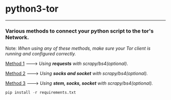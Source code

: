 # python3-tor
------
### Various methods to connect your python script to the tor's Network.
Note: *When using any of these methods, make sure your Tor client is running and configured correctly.*

[Method 1](https://github.com/c4rb0nx1/python-tor/blob/side/method_1.py) ---> *Using* ***requests*** *with scrapy/bs4(optional)*.

[Method 2](https://github.com/c4rb0nx1/python-tor/blob/side/method_2.py) ---> *Using* ***socks and socket*** *with scrapy/bs4(optional).*

[Method 3](https://github.com/c4rb0nx1/python-tor/blob/side/method_3.py) ---> *Using* ***stem, socks, socket***  *with scrapy/bs4(optional).*


```python
pip install -r requirements.txt
```


